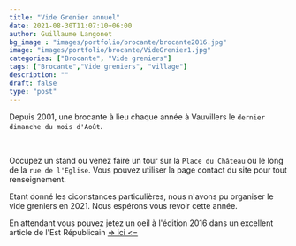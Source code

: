 ```yaml
---
title: "Vide Grenier annuel"
date: 2021-08-30T11:07:10+06:00
author: Guillaume Langonet
bg_image : "images/portfolio/brocante/brocante2016.jpg"
image: "images/portfolio/brocante/VideGrenier1.jpg"
categories: ["Brocante", "Vide greniers"]
tags: ["Brocante","Vide greniers", "village"]
description: ""
draft: false
type: "post"
---
```



Depuis 2001, une brocante à lieu chaque année à Vauvillers le `dernier dimanche du mois d'Août`.

​

Occupez un stand ou venez faire un tour sur la `Place du Château` ou le long de la `rue de l'Eglise`.
Vous pouvez utiliser la page contact du site pour tout renseignement.

Etant donné les ciconstances particulières, nous n'avons pu organiser le vide greniers en 2021.
Nous espérons vous revoir cette année.

En attendant vous pouvez jetez un oeil à l'édition 2016 dans un excellent article de l'Est Républicain [=> ici <=](https://www.estrepublicain.fr/haute-saone/2016/08/29/brocante-vide-greniers-organisee-par-vauvillers-tennis-de-table)
